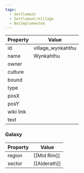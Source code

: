 ```yaml
---
tags:
  - Settlement
  - Settlement/Village
  - NotImplemented
---
```


| Property  | Value             |
| --------- | ----------------- |
| id        | village_wynkahthu |
| name      | Wynkahthu         |
| owner     |                   |
| culture   |                   |
| bound     |                   |
| type      |                   |
| posX      |                   |
| posY      |                   |
| wiki link |                   |
| text      |                   |

### Galaxy
| Property | Value        |
| -------- | ------------ |
| region   | [[Mid Rim]]  |
| sector   | [[Alderath]] |

